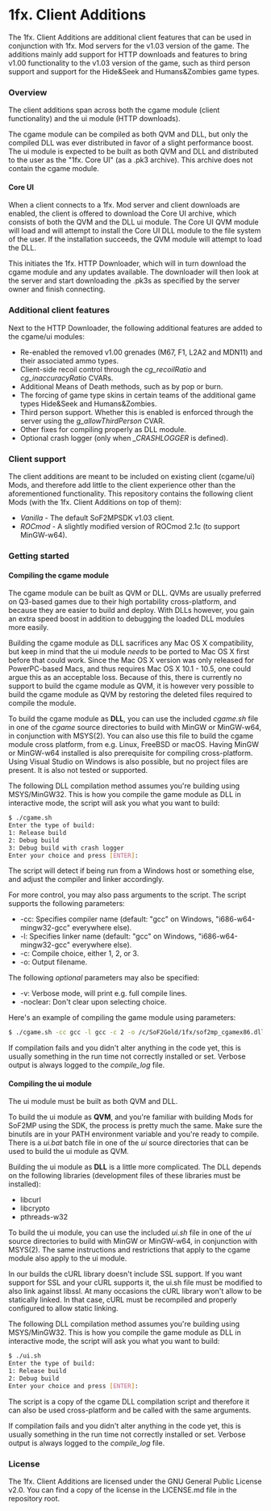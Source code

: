 # 1fx. Client Additions
The 1fx. Client Additions are additional client features that can be used in
conjunction with 1fx. Mod servers for the v1.03 version of the game. The
additions mainly add support for HTTP downloads and features to bring v1.00
functionality to the v1.03 version of the game, such as third person support
and support for the Hide&Seek and Humans&Zombies game types.

### Overview
The client additions span across both the cgame module (client functionality)
and the ui module (HTTP downloads).

The cgame module can be compiled as both QVM and DLL, but only the compiled DLL
was ever distributed in favor of a slight performance boost. The ui module is
expected to be built as both QVM and DLL and distributed to the user as the
"1fx. Core UI" (as a .pk3 archive). This archive does not contain the cgame
module.

#### Core UI
When a client connects to a 1fx. Mod server and client downloads are enabled,
the client is offered to download the Core UI archive, which consists of both
the QVM and the DLL ui module. The Core UI QVM module will load and will attempt
to install the Core UI DLL module to the file system of the user. If the
installation succeeds, the QVM module will attempt to load the DLL.

This initiates the 1fx. HTTP Downloader, which will in turn download the cgame
module and any updates available. The downloader will then look at the server
and start downloading the .pk3s as specified by the server owner and finish
connecting.

### Additional client features
Next to the HTTP Downloader, the following additional features are added to the
cgame/ui modules:

* Re-enabled the removed v1.00 grenades (M67, F1, L2A2 and MDN11) and their
associated ammo types.
* Client-side recoil control through the *cg_recoilRatio* and
*cg_inaccuracyRatio* CVARs.
* Additional Means of Death methods, such as by pop or burn.
* The forcing of game type skins in certain teams of the additional game types
Hide&Seek and Humans&Zombies.
* Third person support. Whether this is enabled is enforced through the server
using the *g_allowThirdPerson* CVAR.
* Other fixes for compiling properly as DLL module.
* Optional crash logger (only when *_CRASHLOGGER* is defined).

### Client support
The client additions are meant to be included on existing client (cgame/ui)
Mods, and therefore add little to the client experience other than the
aforementioned functionality. This repository contains the following client Mods
(with the 1fx. Client Additions on top of them):

* *Vanilla* - The default SoF2MPSDK v1.03 client.
* *ROCmod* - A slightly modified version of ROCmod 2.1c (to support MinGW-w64).

### Getting started
#### Compiling the cgame module
The cgame module can be built as QVM or DLL. QVMs are usually preferred on
Q3-based games due to their high portability cross-platform, and because they
are easier to build and deploy. With DLLs however, you gain an extra speed boost
in addition to debugging the loaded DLL modules more easily.

Building the cgame module as DLL sacrifices any Mac OS X compatibility, but keep
in mind that the ui module *needs* to be ported to Mac OS X first before that
could work. Since the Mac OS X version was only released for PowerPC-based Macs,
and thus requires Mac OS X 10.1 - 10.5, one could argue this as an acceptable
loss. Because of this, there is currently no support to build the cgame module
as QVM, it is however very possible to build the cgame module as QVM by
restoring the deleted files required to compile the module.

To build the cgame module as **DLL**, you can use the included *cgame.sh* file
in one of the *cgame* source directories to build with MinGW or MinGW-w64, in
conjunction with MSYS(2). You can also use this file to build the cgame module
cross platform, from e.g. Linux, FreeBSD or macOS. Having MinGW or MinGW-w64
installed is also prerequisite for compiling cross-platform. Using Visual Studio
on Windows is also possible, but no project files are present. It is also not
tested or supported.

The following DLL compilation method assumes you're building using MSYS/MinGW32.
This is how you compile the game module as DLL in interactive mode, the script
will ask you what you want to build:

```bash
$ ./cgame.sh
Enter the type of build:
1: Release build
2: Debug build
3: Debug build with crash logger
Enter your choice and press [ENTER]:
```

The script will detect if being run from a Windows host or something else,
and adjust the compiler and linker accordingly.

For more control, you may also pass arguments to the script. The script
supports the following parameters:

* -cc: Specifies compiler name (default: "gcc" on Windows,
"i686-w64-mingw32-gcc" everywhere else).
* -l: Specifies linker name (default: "gcc" on Windows, "i686-w64-mingw32-gcc"
everywhere else).
* -c: Compile choice, either 1, 2, or 3.
* -o: Output filename.

The following *optional* parameters may also be specified:

* -v: Verbose mode, will print e.g. full compile lines.
* -noclear: Don't clear upon selecting choice.

Here's an example of compiling the game module using parameters:

```bash
$ ./cgame.sh -cc gcc -l gcc -c 2 -o /c/SoF2Gold/1fx/sof2mp_cgamex86.dll
```

If compilation fails and you didn't alter anything in the code yet, this is
usually something in the run time not correctly installed or set. Verbose output
is always logged to the *compile_log* file.

#### Compiling the ui module
The ui module must be built as both QVM and DLL.

To build the ui module as **QVM**, and you're familiar with building Mods for
SoF2MP using the SDK, the process is pretty much the same. Make sure the
binutils are in your PATH environment variable and you're ready to compile.
There is a *ui.bat* batch file in one of the *ui* source directories that can be
used to build the ui module as QVM.

Building the ui module as **DLL** is a little more complicated. The DLL depends
on the following libraries (development files of these libraries must be
installed):

* libcurl
* libcrypto
* pthreads-w32

To build the ui module, you can use the included *ui.sh* file in one of the
*ui* source directories to build with MinGW or MinGW-w64, in conjunction with
MSYS(2). The same instructions and restrictions that apply to the cgame module
also apply to the ui module.

In our builds the cURL library doesn't include SSL support. If you want support
for SSL and your cURL supports it, the ui.sh file must be modified to also link
against libssl. At many occasions the cURL library won't allow to be statically
linked. In that case, cURL must be recompiled and properly configured to allow
static linking.

The following DLL compilation method assumes you're building using MSYS/MinGW32.
This is how you compile the game module as DLL in interactive mode, the script
will ask you what you want to build:

```bash
$ ./ui.sh
Enter the type of build:
1: Release build
2: Debug build
Enter your choice and press [ENTER]:
```

The script is a copy of the cgame DLL compilation script and therefore it can
also be used cross-platform and be called with the same arguments.

If compilation fails and you didn't alter anything in the code yet, this is
usually something in the run time not correctly installed or set. Verbose output
is always logged to the *compile_log* file.

### License
The 1fx. Client Additions are licensed under the GNU General Public License
v2.0. You can find a copy of the license in the LICENSE.md file in the
repository root.
